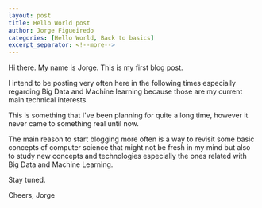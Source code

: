 ```yaml
---
layout: post
title: Hello World post
author: Jorge Figueiredo
categories: [Hello World, Back to basics]
excerpt_separator: <!--more-->
---
```



Hi there. My name is Jorge. This is my first blog post. 

<!--more-->

I intend to be posting very often here in the following times especially regarding Big Data and Machine learning because those are my current main technical interests.

This is something that I've been planning for quite a long time, however it never came to something real until now.

The main reason to start blogging more often is a way to revisit some basic concepts of computer science that might not be fresh in my mind but also to study new concepts and technologies especially the ones related with Big Data and Machine Learning.

Stay tuned.

Cheers,
Jorge